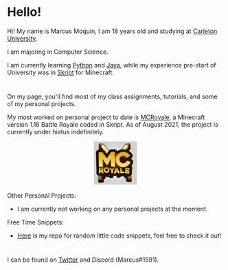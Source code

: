 # Hello!
Hi! My name is Marcus Moquin, I am 18 years old and studying at [Carleton University](https://carleton.ca/). 

I am majoring in Computer Science.

I am currently learning [Python](https://www.python.org/) and [Java](https://www.java.com/en/), while my experience pre-start of University was in [Skript](https://github.com/SkriptLang/Skript) for Minecraft.
#

On my page, you'll find most of my class assignments, tutorials, and some of my personal projects.

My most worked on personal project to date is [MCRoyale](https://twitter.com/MCRoyaleNetwork), a Minecraft version 1.16 Battle Royale coded in Skript. As of August 2021, the project is currently under hiatus indefinitely.

<p align="center">
  <img width="100" src="https://github.com/MrcsM/MrcsM/blob/main/NotComplete.png?raw=true">
</p>

Other Personal Projects:
 - I am currently not working on any personal projects at the moment.


Free Time Snippets:
 - [Here](https://github.com/MrcsM/Code-Snippets) is my repo for random little code snippets, feel free to check it out!
#

I can be found on [Twitter](https://twitter.com/MrcsTwitt) and Discord (Marcus#1591).
#
